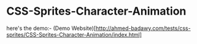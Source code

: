 # CSS-Sprites-Character-Animation

here's the demo:-
	(Demo Website)[http://ahmed-badawy.com/tests/css-sprites/CSS-Sprites-Character-Animation/index.html]